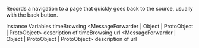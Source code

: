 Records a navigation to a page that quickly goes back to the source, usually with the back button.

Instance Variables
	timeBrowsing	<MessageForwarder | Object | ProtoObject | ProtoObject>	description of timeBrowsing
	url	<MessageForwarder | Object | ProtoObject | ProtoObject>	description of url

